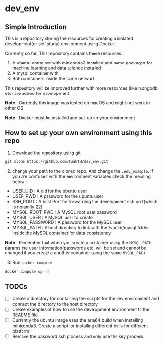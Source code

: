 # dev_env

## Simple Introduction

This is a repository storing the resources for creating a isolated development(or self study) environment using Docker.

Currently so far, This repository contains these resources:

1. A ubuntu container with miniconda3 installed and some packages for machine learning and data science installed
2. A mysql container with
3. Both containers inside the same network

This repository will be improved further with more resources (like mongodb etc) are added for development

**Note** : Currently this image was tested on macOS and might not work in other OS

**Note** : Docker must be installed and set-up on your environment

## How to set up your own environment using this repo

1. Download the repository using git

```sh
git clone https://github.com/QuakTH/dev_env.git
```

2. change your path to the cloned repo. And change the `.env_example`. If you are confused with the environment variables check the meaning below :

- USER_UID : A uid for the ubuntu user
- USER_PWD : A password for the ubuntu user
- SSH_PORT : A host Port for forwarding the development ssh port(which is noramlly 22)
- MYSQL_ROOT_PWD : A MySQL root user password
- MYSQL_USER : A MySQL user to create
- MYSQL_PASSWORD : A password for the MySQL user
- MYSQL_PATH : A host directory to link with the /var/lib/mysql folder inside the MySQL container for data consistency

**Note** : Remember that when you create a container using the `MYSQL_PATH` params the user information(passwords etc) will be set and cannot be changed if you create a another container using the same `MYSQL_PATH`

3. Run `docker compose`

```sh
docker compose up -d
```

## TODOs

- [ ] Create a directory for containing the scripts for the dev environment and connect the directory to the host directory
- [ ] Create examples of how to use the development environment to the README file
- [ ] Currently the ubuntu image uses the arm64 build when installing miniconda3. Create a script for installing different buils for different platform
- [ ] Remove the password ssh process and only use the key process
